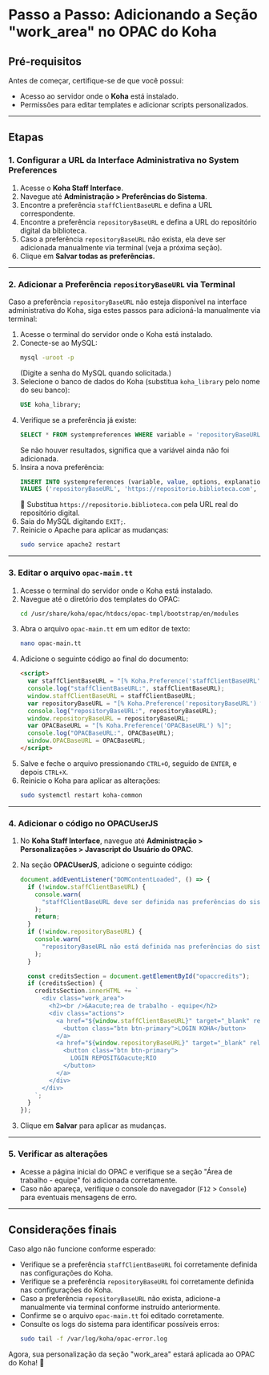 # Passo a Passo: Adicionando a Seção "work_area" no OPAC do Koha

## Pré-requisitos

Antes de começar, certifique-se de que você possui:

- Acesso ao servidor onde o **Koha** está instalado.
- Permissões para editar templates e adicionar scripts personalizados.

---

## Etapas

### 1. Configurar a URL da Interface Administrativa no System Preferences

1. Acesse o **Koha Staff Interface**.
2. Navegue até **Administração > Preferências do Sistema**.
3. Encontre a preferência `staffClientBaseURL` e defina a URL correspondente.
4. Encontre a preferência `repositoryBaseURL` e defina a URL do repositório digital da biblioteca.
5. Caso a preferência `repositoryBaseURL` não exista, ela deve ser adicionada manualmente via terminal (veja a próxima seção).
6. Clique em **Salvar todas as preferências.**

---

### 2. Adicionar a Preferência `repositoryBaseURL` via Terminal

Caso a preferência `repositoryBaseURL` não esteja disponível na interface administrativa do Koha, siga estes passos para adicioná-la manualmente via terminal:

1. Acesse o terminal do servidor onde o Koha está instalado.
2. Conecte-se ao MySQL:
   ```sh
   mysql -uroot -p
   ```
   (Digite a senha do MySQL quando solicitada.)
3. Selecione o banco de dados do Koha (substitua `koha_library` pelo nome do seu banco):
   ```sql
   USE koha_library;
   ```
4. Verifique se a preferência já existe:
   ```sql
   SELECT * FROM systempreferences WHERE variable = 'repositoryBaseURL';
   ```
   Se não houver resultados, significa que a variável ainda não foi adicionada.
5. Insira a nova preferência:
   ```sql
   INSERT INTO systempreferences (variable, value, options, explanation, type)
   VALUES ('repositoryBaseURL', 'https://repositorio.biblioteca.com', '', 'URL do repositório digital da biblioteca', 'free');
   ```
   🔹 Substitua `https://repositorio.biblioteca.com` pela URL real do repositório digital.
6. Saia do MySQL digitando `EXIT;`.
7. Reinicie o Apache para aplicar as mudanças:
   ```sh
   sudo service apache2 restart
   ```

---

### 3. Editar o arquivo `opac-main.tt`

1. Acesse o terminal do servidor onde o Koha está instalado.
2. Navegue até o diretório dos templates do OPAC:
   ```bash
   cd /usr/share/koha/opac/htdocs/opac-tmpl/bootstrap/en/modules
   ```
3. Abra o arquivo `opac-main.tt` em um editor de texto:
   ```bash
   nano opac-main.tt
   ```
4. Adicione o seguinte código ao final do documento:
   ```html
   <script>
     var staffClientBaseURL = "[% Koha.Preference('staffClientBaseURL') %]";
     console.log("staffClientBaseURL:", staffClientBaseURL);
     window.staffClientBaseURL = staffClientBaseURL;
     var repositoryBaseURL = "[% Koha.Preference('repositoryBaseURL') %]";
     console.log("repositoryBaseURL:", repositoryBaseURL);
     window.repositoryBaseURL = repositoryBaseURL;
     var OPACBaseURL = "[% Koha.Preference('OPACBaseURL') %]";
     console.log("OPACBaseURL:", OPACBaseURL);
     window.OPACBaseURL = OPACBaseURL;
   </script>
   ```
5. Salve e feche o arquivo pressionando `CTRL+O`, seguido de `ENTER`, e depois `CTRL+X`.
6. Reinicie o Koha para aplicar as alterações:
   ```bash
   sudo systemctl restart koha-common
   ```

---

### 4. Adicionar o código no OPACUserJS

1. No **Koha Staff Interface**, navegue até **Administração > Personalizações > Javascript do Usuário do OPAC**.

2. Na seção **OPACUserJS**, adicione o seguinte código:

   ```javascript
   document.addEventListener("DOMContentLoaded", () => {
     if (!window.staffClientBaseURL) {
       console.warn(
         "staffClientBaseURL deve ser definida nas preferências do sistema"
       );
       return;
     }
     if (!window.repositoryBaseURL) {
       console.warn(
         "repositoryBaseURL não está definida nas preferências do sistema"
       );
     }

     const creditsSection = document.getElementById("opaccredits");
     if (creditsSection) {
       creditsSection.innerHTML += `
         <div class="work_area">
           <h2><br />&Aacute;rea de trabalho - equipe</h2>
           <div class="actions">
             <a href="${window.staffClientBaseURL}" target="_blank" rel="noopener">
               <button class="btn btn-primary">LOGIN KOHA</button>
             </a>
             <a href="${window.repositoryBaseURL}" target="_blank" rel="noopener">
               <button class="btn btn-primary">
                 LOGIN REPOSIT&Oacute;RIO
               </button>
             </a>
           </div>
         </div>
       `;
     }
   });
   ```

3. Clique em **Salvar** para aplicar as mudanças.

---

### 5. Verificar as alterações

- Acesse a página inicial do OPAC e verifique se a seção "Área de trabalho - equipe" foi adicionada corretamente.
- Caso não apareça, verifique o console do navegador (`F12` > `Console`) para eventuais mensagens de erro.

---

## Considerações finais

Caso algo não funcione conforme esperado:

- Verifique se a preferência `staffClientBaseURL` foi corretamente definida nas configurações do Koha.
- Verifique se a preferência `repositoryBaseURL` foi corretamente definida nas configurações do Koha.
- Caso a preferência `repositoryBaseURL` não exista, adicione-a manualmente via terminal conforme instruído anteriormente.
- Confirme se o arquivo `opac-main.tt` foi editado corretamente.
- Consulte os logs do sistema para identificar possíveis erros:
  ```bash
  sudo tail -f /var/log/koha/opac-error.log
  ```

Agora, sua personalização da seção "work_area" estará aplicada ao OPAC do Koha! 🚀
